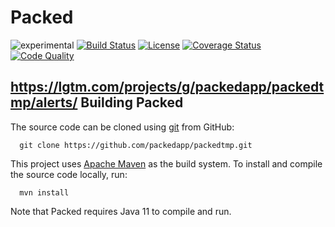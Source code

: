 Packed
======
![experimental](https://img.shields.io/badge/stability-work_in_progress-lightgrey.svg)
[![Build Status](https://api.travis-ci.org/packedapp/packedtmp.svg?branch=master)](https://travis-ci.org/packedapp/packedtmp) [![License](http://img.shields.io/:license-apache-blue.svg)](https://www.apache.org/licenses/LICENSE-2.0.html) [![Coverage Status](https://coveralls.io/repos/github/packedapp/packedtmp/badge.svg?branch=master)](https://coveralls.io/github/packedapp/packedtmp?branch=master)
[![Code Quality](https://lgtm.com/projects/g/packedapp/packedtmp/alerts/)](https://lgtm.com/projects/g/packedapp/packedtmp/)

https://lgtm.com/projects/g/packedapp/packedtmp/alerts/
Building Packed
---------------

The source code can be cloned using [git](http://git-scm.com/) from GitHub:

```
  git clone https://github.com/packedapp/packedtmp.git
```

This project uses [Apache Maven](https://maven.apache.org/) as the build system.
To install and compile the source code locally, run:

```
  mvn install
```

Note that Packed requires Java 11 to compile and run.
